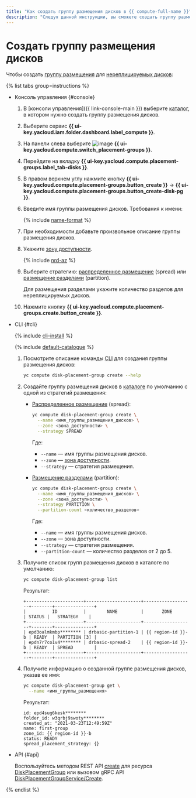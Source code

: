 ```yaml
---
title: "Как создать группу размещения дисков в {{ compute-full-name }}"
description: "Следуя данной инструкции, вы сможете создать группу размещения дисков."
---
```


# Создать группу размещения дисков


Чтобы создать [группу размещения](../../concepts/disk-placement-group.md) для [нереплицируемых дисков](../../concepts/disk.md#nr-disks):

{% list tabs group=instructions %}

- Консоль управления {#console}

  1. В [консоли управления]({{ link-console-main }}) выберите [каталог](../../../resource-manager/concepts/resources-hierarchy.md#folder), в котором нужно создать группу размещения дисков.
  1. Выберите сервис **{{ ui-key.yacloud.iam.folder.dashboard.label_compute }}**.
  1. На панели слева выберите ![image](../../../_assets/console-icons/copy-transparent.svg) **{{ ui-key.yacloud.compute.switch_placement-groups }}**.
  1. Перейдите на вкладку **{{ ui-key.yacloud.compute.placement-groups.label_tab-disks }}**.
  1. В правом верхнем углу нажмите кнопку **{{ ui-key.yacloud.compute.placement-groups.button_create }}** → **{{ ui-key.yacloud.compute.placement-groups.button_create-disk-pg }}**.
  1. Введите имя группы размещения дисков. Требования к имени:

     {% include [name-format](../../../_includes/name-format.md) %}

  1. При необходимости добавьте произвольное описание группы размещения дисков.
  1. Укажите [зону доступности](../../../overview/concepts/geo-scope.md).

     {% include [nrd-az](../../../_includes/compute/nrd-az.md) %}

  1. Выберите стратегию: [распределенное размещение](../../concepts/disk-placement-group.md#spread) (spread) или [размещение разделами](../../concepts/disk-placement-group.md#partition) (partition).

     Для размещения разделами укажите количество разделов для нереплицируемых дисков.
  1. Нажмите кнопку **{{ ui-key.yacloud.compute.placement-groups.create.button_create }}**.

- CLI {#cli}

  {% include [cli-install](../../../_includes/cli-install.md) %}

  {% include [default-catalogue](../../../_includes/default-catalogue.md) %}

  1. Посмотрите описание команды [CLI](../../../cli/) для создания группы размещения дисков:

     ```bash
     yc compute disk-placement-group create --help
     ```

  1. Создайте группу размещения дисков в [каталоге](../../../resource-manager/concepts/resources-hierarchy.md#folder) по умолчанию с одной из стратегий размещения:
     * [Распределенное размещение](../../concepts/disk-placement-group.md#spread) (spread):

       ```bash
       yc compute disk-placement-group create \
         --name <имя_группы_размещения_дисков> \
         --zone <зона_доступности> \
         --strategy SPREAD
       ```

       Где:
       * `--name` — имя группы размещения дисков.
       * `--zone` — [зона доступности](../../../overview/concepts/geo-scope.md).
       * `--strategy` — стратегия размещения.
     * [Размещение разделами](../../concepts/disk-placement-group.md#partition) (partition):

       ```bash
       yc compute disk-placement-group create \
         --name <имя_группы_размещения_дисков> \
         --zone <зона_доступности> \
         --strategy PARTITION \
         --partition-count <количество_разделов>
       ```

       Где:
       * `--name` — имя группы размещения дисков.
       * `--zone` — зона доступности.
       * `--strategy` — стратегия размещения.
       * `--partition-count` — количество разделов от 2 до 5.
  1. Получите список групп размещения дисков в каталоге по умолчанию:

     ```bash
     yc compute disk-placement-group list
     ```

     Результат:

     ```text
     +----------------------+---------------------+-------------------+--------+---------------+
     |          ID          |        NAME         |       ZONE        | STATUS |   STRATEGY    |
     +----------------------+---------------------+-------------------+--------+---------------+
     | epd3oalmkmbp******** | drbasic-partition-1 | {{ region-id }}-b | READY  | PARTITION [3] |
     | epdn7r7co1v4******** | drbasic-spread-2    | {{ region-id }}-b | READY  | SPREAD        |
     +----------------------+---------------------+-------------------+--------+---------------+
     ```

  1. Получите информацию о созданной группе размещения дисков, указав ее имя:

     ```bash
     yc compute disk-placement-group get \
       --name <имя_группы_размещения>
     ```

     Результат:

     ```text
     id: epd4sug6kesk********
     folder_id: w3qrbj9swoty********
     created_at: "2021-03-23T12:49:59Z"
     name: first-group
     zone_id: {{ region-id }}-b
     status: READY
     spread_placement_strategy: {}
     ```


- API {#api}

  Воспользуйтесь методом REST API [create](../../api-ref/DiskPlacementGroup/create.md) для ресурса [DiskPlacementGroup](../../api-ref/DiskPlacementGroup/index.md) или вызовом gRPC API [DiskPlacementGroupService/Create](../../api-ref/grpc/disk_placement_group_service.md#Create).

{% endlist %}